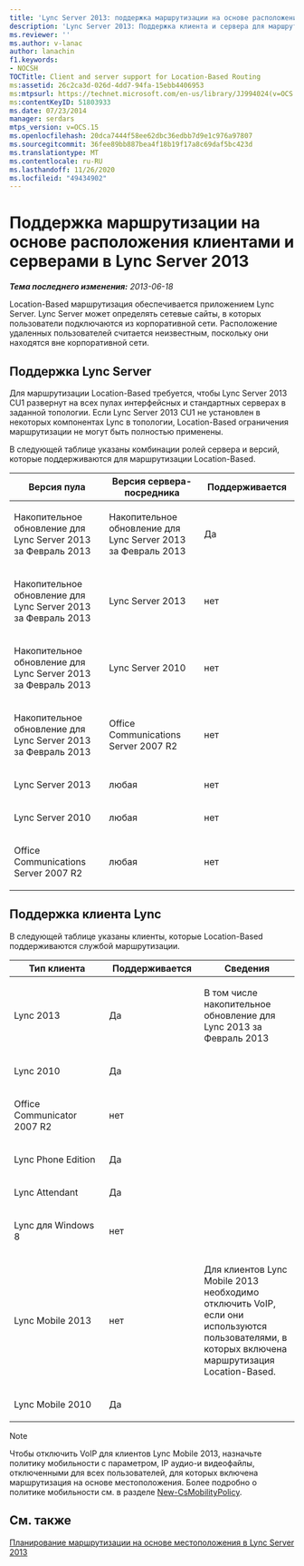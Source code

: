 ```yaml
---
title: 'Lync Server 2013: поддержка маршрутизации на основе расположения клиентами и серверами'
description: 'Lync Server 2013: Поддержка клиента и сервера для маршрутизации Location-Based.'
ms.reviewer: ''
ms.author: v-lanac
author: lanachin
f1.keywords:
- NOCSH
TOCTitle: Client and server support for Location-Based Routing
ms:assetid: 26c2ca3d-026d-4dd7-94fa-15ebb4406953
ms:mtpsurl: https://technet.microsoft.com/en-us/library/JJ994024(v=OCS.15)
ms:contentKeyID: 51803933
ms.date: 07/23/2014
manager: serdars
mtps_version: v=OCS.15
ms.openlocfilehash: 20dca7444f58ee62dbc36edbb7d9e1c976a97807
ms.sourcegitcommit: 36fee89bb887bea4f18b19f17a8c69daf5bc423d
ms.translationtype: MT
ms.contentlocale: ru-RU
ms.lasthandoff: 11/26/2020
ms.locfileid: "49434902"
---
```

# <a name="client-and-server-support-for-location-based-routing-in-lync-server-2013"></a>Поддержка маршрутизации на основе расположения клиентами и серверами в Lync Server 2013

<div data-xmlns="http://www.w3.org/1999/xhtml">

<div class="topic" data-xmlns="http://www.w3.org/1999/xhtml" data-msxsl="urn:schemas-microsoft-com:xslt" data-cs="https://msdn.microsoft.com/">

<div data-asp="https://msdn2.microsoft.com/asp">



</div>

<div id="mainSection">

<div id="mainBody">

<span> </span>

_**Тема последнего изменения:** 2013-06-18_

Location-Based маршрутизация обеспечивается приложением Lync Server. Lync Server может определять сетевые сайты, в которых пользователи подключаются из корпоративной сети. Расположение удаленных пользователей считается неизвестным, поскольку они находятся вне корпоративной сети.

<div>

## <a name="lync-server-support"></a>Поддержка Lync Server

Для маршрутизации Location-Based требуется, чтобы Lync Server 2013 CU1 развернут на всех пулах интерфейсных и стандартных серверах в заданной топологии. Если Lync Server 2013 CU1 не установлен в некоторых компонентах Lync в топологии, Location-Based ограничения маршрутизации не могут быть полностью применены.

В следующей таблице указаны комбинации ролей сервера и версий, которые поддерживаются для маршрутизации Location-Based.


<table>
<colgroup>
<col style="width: 33%" />
<col style="width: 33%" />
<col style="width: 33%" />
</colgroup>
<thead>
<tr class="header">
<th>Версия пула</th>
<th>Версия cервера-посредника</th>
<th>Поддерживается</th>
</tr>
</thead>
<tbody>
<tr class="odd">
<td><p>Накопительное обновление для Lync Server 2013 за Февраль 2013</p></td>
<td><p>Накопительное обновление для Lync Server 2013 за Февраль 2013</p></td>
<td><p>Да</p></td>
</tr>
<tr class="even">
<td><p>Накопительное обновление для Lync Server 2013 за Февраль 2013</p></td>
<td><p>Lync Server 2013</p></td>
<td><p>нет</p></td>
</tr>
<tr class="odd">
<td><p>Накопительное обновление для Lync Server 2013 за Февраль 2013</p></td>
<td><p>Lync Server 2010</p></td>
<td><p>нет</p></td>
</tr>
<tr class="even">
<td><p>Накопительное обновление для Lync Server 2013 за Февраль 2013</p></td>
<td><p>Office Communications Server 2007 R2</p></td>
<td><p>нет</p></td>
</tr>
<tr class="odd">
<td><p>Lync Server 2013</p></td>
<td><p>любая</p></td>
<td><p>нет</p></td>
</tr>
<tr class="even">
<td><p>Lync Server 2010</p></td>
<td><p>любая</p></td>
<td><p>нет</p></td>
</tr>
<tr class="odd">
<td><p>Office Communications Server 2007 R2</p></td>
<td><p>любая</p></td>
<td><p>нет</p></td>
</tr>
</tbody>
</table>


</div>

<div>

## <a name="lync-client-support"></a>Поддержка клиента Lync

В следующей таблице указаны клиенты, которые Location-Based поддерживаются службой маршрутизации.


<table>
<colgroup>
<col style="width: 33%" />
<col style="width: 33%" />
<col style="width: 33%" />
</colgroup>
<thead>
<tr class="header">
<th>Тип клиента</th>
<th>Поддерживается</th>
<th>Сведения</th>
</tr>
</thead>
<tbody>
<tr class="odd">
<td><p>Lync 2013</p></td>
<td><p>Да</p></td>
<td><p>В том числе накопительное обновление для Lync 2013 за Февраль 2013</p></td>
</tr>
<tr class="even">
<td><p>Lync 2010</p></td>
<td><p>Да</p></td>
<td> </td>
</tr>
<tr class="odd">
<td><p>Office Communicator 2007 R2</p></td>
<td><p>нет</p></td>
<td> </td>
</tr>
<tr class="even">
<td><p>Lync Phone Edition</p></td>
<td><p>Да</p></td>
<td> </td>
</tr>
<tr class="odd">
<td><p>Lync Attendant</p></td>
<td><p>Да</p></td>
<td> </td>
</tr>
<tr class="even">
<td><p>Lync для Windows 8</p></td>
<td><p>нет</p></td>
<td> </td>
</tr>
<tr class="odd">
<td><p>Lync Mobile 2013</p></td>
<td><p>нет</p></td>
<td><p>Для клиентов Lync Mobile 2013 необходимо отключить VoIP, если они используются пользователями, в которых включена маршрутизация Location-Based.</p></td>
</tr>
<tr class="even">
<td><p>Lync Mobile 2010</p></td>
<td><p>Да</p></td>
<td> </td>
</tr>
</tbody>
</table>

  

<div>


> [!NOTE]  
> Чтобы отключить VoIP для клиентов Lync Mobile 2013, назначьте политику мобильности с параметром, IP аудио-и видеофайлы, отключенными для всех пользователей, для которых включена маршрутизация на основе местоположения. Более подробно о политике мобильности см. в разделе <A href="https://docs.microsoft.com/powershell/module/skype/New-CsMobilityPolicy">New-CsMobilityPolicy</A>.



</div>

</div>

<div>

## <a name="see-also"></a>См. также


[Планирование маршрутизации на основе местоположения в Lync Server 2013](lync-server-2013-planning-for-location-based-routing.md)  
  

</div>

</div>

<span> </span>

</div>

</div>

</div>

